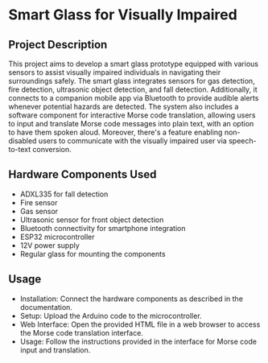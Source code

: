 # Smart Glass for Visually Impaired
## Project Description
This project aims to develop a smart glass prototype equipped with various sensors to assist visually impaired individuals in navigating their surroundings safely. The smart glass integrates sensors for gas detection, fire detection, ultrasonic object detection, and fall detection. Additionally, it connects to a companion mobile app via Bluetooth to provide audible alerts whenever potential hazards are detected. The system also includes a software component for interactive Morse code translation, allowing users to input and translate Morse code messages into plain text, with an option to have them spoken aloud. Moreover, there's a feature enabling non-disabled users to communicate with the visually impaired user via speech-to-text conversion.


## Hardware Components Used
* ADXL335 for fall detection
* Fire sensor
* Gas sensor
* Ultrasonic sensor for front object detection
* Bluetooth connectivity for smartphone integration
* ESP32 microcontroller
* 12V power supply
* Regular glass for mounting the components

## Usage
* Installation: Connect the hardware components as described in the documentation.
* Setup: Upload the Arduino code to the microcontroller.
* Web Interface: Open the provided HTML file in a web browser to access the Morse code translation interface.
* Usage: Follow the instructions provided in the interface for Morse code input and translation.
